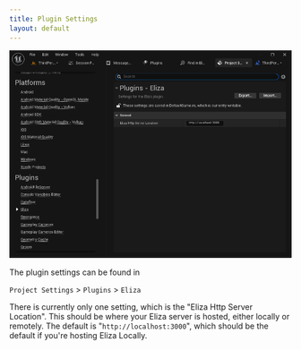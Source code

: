 ```yaml
---
title: Plugin Settings
layout: default
---
```


![](PluginSettings.png)

The plugin settings can be found in

`Project Settings` > `Plugins` > `Eliza`

There is currently only one setting, which is the "Eliza Http Server Location". This should be where your Eliza server is hosted, either locally or remotely. The default is "`http://localhost:3000`", which should be the default if you're hosting Eliza Locally.